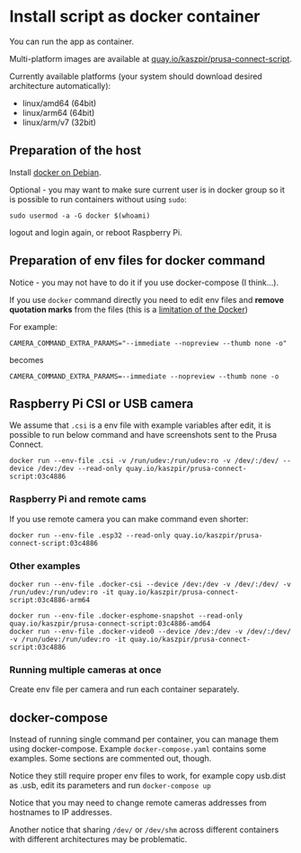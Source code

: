 # Install script as docker container

You can run the app as container.

Multi-platform images are available at [quay.io/kaszpir/prusa-connect-script](https://quay.io/kaszpir/prusa-connect-script).

Currently available platforms (your system should download desired architecture
automatically):

- linux/amd64 (64bit)
- linux/arm64 (64bit)
- linux/arm/v7 (32bit)

## Preparation of the host

Install [docker on Debian](https://docs.docker.com/engine/install/debian/).

Optional - you may want to make sure current user is in docker group so it is possible
to run containers without using `sudo`:

```shell
sudo usermod -a -G docker $(whoami)
```

logout and login again, or reboot Raspberry Pi.

## Preparation of env files for docker command

Notice - you may not have to do it if you use docker-compose (I think...).

If you use `docker` command directly you need to edit env files
and **remove quotation marks** from the files (this is a [limitation of the Docker](https://github.com/docker/cli/issues/3630))

For example:

```shell
CAMERA_COMMAND_EXTRA_PARAMS="--immediate --nopreview --thumb none -o"
```

becomes

```shell
CAMERA_COMMAND_EXTRA_PARAMS=--immediate --nopreview --thumb none -o

```

## Raspberry Pi CSI or USB camera

We assume that `.csi` is a env file with example variables after edit, it is
possible to run below command and have screenshots sent to the Prusa Connect.

<!-- markdownlint-disable line_length -->
```shell
docker run --env-file .csi -v /run/udev:/run/udev:ro -v /dev/:/dev/ --device /dev:/dev --read-only quay.io/kaszpir/prusa-connect-script:03c4886
```
<!-- markdownlint-enable line_length -->

### Raspberry Pi and remote cams

If you use remote camera you can make command even shorter:

```shell
docker run --env-file .esp32 --read-only quay.io/kaszpir/prusa-connect-script:03c4886
```

### Other examples

<!-- markdownlint-disable line_length -->
```shell
docker run --env-file .docker-csi --device /dev:/dev -v /dev/:/dev/ -v /run/udev:/run/udev:ro -it quay.io/kaszpir/prusa-connect-script:03c4886-arm64

docker run --env-file .docker-esphome-snapshot --read-only quay.io/kaszpir/prusa-connect-script:03c4886-amd64
docker run --env-file .docker-video0 --device /dev:/dev -v /dev/:/dev/ -v /run/udev:/run/udev:ro -it quay.io/kaszpir/prusa-connect-script:03c4886
```
<!-- markdownlint-enable line_length -->

### Running multiple cameras at once

Create env file per camera and run each container separately.

## docker-compose

Instead of running single command per container, you can manage them using
docker-compose. Example `docker-compose.yaml` contains some examples.
Some sections are commented out, though.

Notice they still require proper env files to work, for example
copy usb.dist as .usb, edit its parameters and run `docker-compose up`

Notice that you may need to change remote cameras addresses from hostnames
to IP addresses.

Another notice that sharing `/dev/` or `/dev/shm` across different containers
with different architectures may be problematic.
